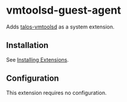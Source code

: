 # vmtoolsd-guest-agent

Adds [talos-vmtoolsd](https://github.com/siderolabs/talos-vmtoolsd) as a system extension.

## Installation

See [Installing Extensions](https://github.com/siderolabs/extensions#installing-extensions).

## Configuration

This extension requires no configuration.
